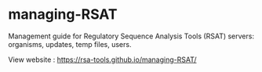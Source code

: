 # managing-RSAT

Management guide for Regulatory Sequence Analysis Tools (RSAT) servers: organisms, updates, temp files, users.

View website : https://rsa-tools.github.io/managing-RSAT/

